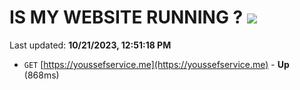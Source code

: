 # IS MY WEBSITE RUNNING ? [![](https://img.shields.io/static/v1?label=Sponsor&message=%E2%9D%A4&logo=GitHub&color=%23fe8e86)](https://github.com/sponsors/<username>)

Last updated: **10/21/2023, 12:51:18 PM**

- `GET` [https://youssefservice.me](https://youssefservice.me) - **Up** (868ms)
